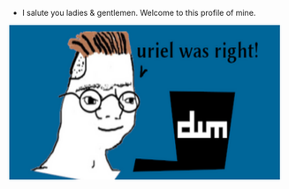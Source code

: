 - I salute you ladies & gentlemen. Welcome to this profile of mine.
<img class=titleimg src=kekw.png width="490" height="280" frameborder="0" allowtransparency="true">
